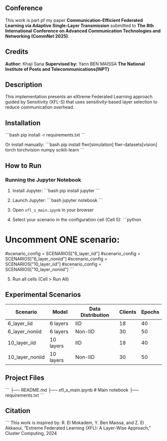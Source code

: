 ## Conference
This work is part pf my paper **Communication-Efficient Federated Learning via Adaptive Single-Layer Transmission** submitted to **The 8th International Conference on Advanced Communication Technologies and Networking (CommNet 2025)**.

## Credits
**Author:** Khaji Sana 
**Supervised by:** Yann BEN MAISSA 
**The National Institute of Posts and Telecommunications(INPT)**

## Description
This implementation presents an eXtreme Federated Learning approach guided by Sensitivity (XFL-S) that uses sensitivity-based layer selection to reduce communication overhead. 

## Installation

\`\`\`bash
pip install -r requirements.txt
\`\`\`

Or install manually:
\`\`\`bash
pip install flwr[simulation] flwr-datasets[vision] torch torchvision numpy scikit-learn
\`\`\`

## How to Run

### Running the Jupyter Notebook

1. Install Jupyter:
\`\`\`bash
pip install jupyter
\`\`\`

2. Launch Jupyter:
\`\`\`bash
jupyter notebook
\`\`\`

3. Open `xfl_s_main.ipynb` in your browser

4. Select your scenario in the configuration cell (Cell 5):
\`\`\`python

# Uncomment ONE scenario:

#scenario_config = SCENARIOS["6_layer_iid"]
#scenario_config = SCENARIOS["6_layer_noniid"]
#scenario_config = SCENARIOS["10_layer_iid"]
#scenario_config = SCENARIOS["10_layer_noniid"]
\`\`\`

5. Run all cells (Cell > Run All)

## Experimental Scenarios

| Scenario | Model | Data Distribution | Clients | Epochs |
|----------|-------|-------------------|---------|--------|
| 6_layer_iid | 6 layers | IID | 18 | 40 |
| 6_layer_noniid | 6 layers | Non-IID | 30 | 50 |
| 10_layer_iid | 10 layers | IID | 18 | 40 |
| 10_layer_noniid | 10 layers | Non-IID | 30 | 50 |

## Project Files
\`\`\`
├── README.md
├── xfl_s_main.ipynb         # Main notebook
├── requirements.txt
\`\`\`

## Citation
\`\`\`
This work is inspired by:
R. El Mokadem, Y. Ben Maissa, and Z. El Akkaoui,
“Extreme Federated Learning (XFL): A Layer-Wise Approach,”
Cluster Computing, 2024
